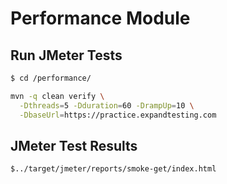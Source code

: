 # Performance Module

## Run JMeter Tests
```bash
$ cd /performance/

mvn -q clean verify \
  -Dthreads=5 -Dduration=60 -DrampUp=10 \
  -DbaseUrl=https://practice.expandtesting.com
```

## JMeter Test Results
```path
$../target/jmeter/reports/smoke-get/index.html
```